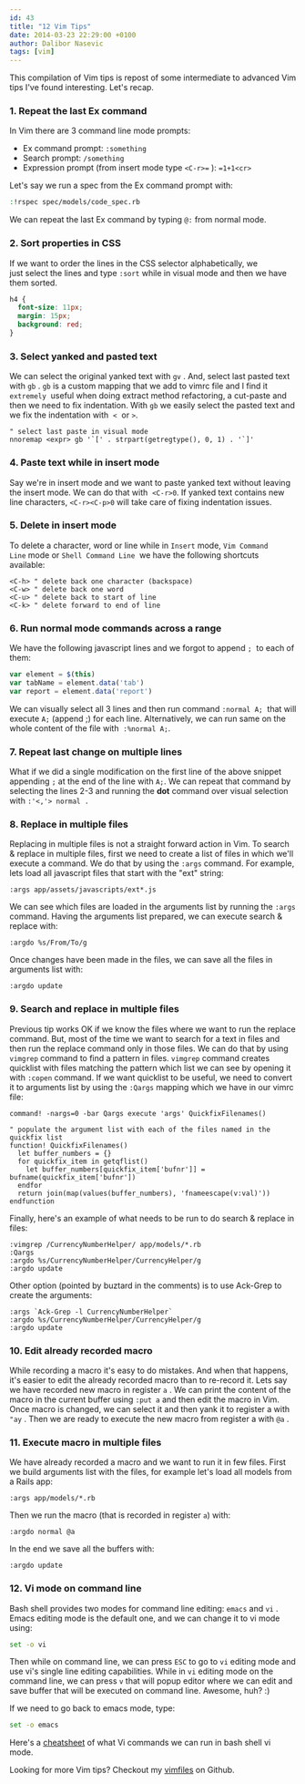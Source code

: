 ```yaml
---
id: 43
title: "12 Vim Tips"
date: 2014-03-23 22:29:00 +0100
author: Dalibor Nasevic
tags: [vim]
---
```


This compilation of Vim tips is repost of some intermediate to advanced Vim tips I've found interesting. Let's recap.

### 1. Repeat the last Ex command

In Vim there are 3 command line mode prompts:

- Ex command prompt: `:something`
- Search prompt: `/something`
- Expression prompt (from insert mode type `<C-r>=` ): `=1+1<cr>`

Let's say we run a spec from the Ex command prompt with:

```bash
:!rspec spec/models/code_spec.rb
```

We can repeat the last Ex command by typing `@:` from normal mode.

### 2. Sort properties in CSS

If we want to order the lines in the CSS selector alphabetically, we just select the lines and type `:sort` while in visual mode and then we have them sorted.

```css
h4 {
  font-size: 11px;
  margin: 15px;
  background: red;
}
```

### 3. Select yanked and pasted text

We can select the original yanked text with `gv` . And, select last pasted text with `gb` . `gb` is a custom mapping that we add to vimrc file and I find it `extremely`  useful when doing extract method refactoring, a cut-paste and then we need to fix indentation. With `gb` we easily select the pasted text and we fix the indentation with  `<`  or `>`.

```vim
" select last paste in visual mode
nnoremap <expr> gb '`[' . strpart(getregtype(), 0, 1) . '`]'
```

### 4. Paste text while in insert mode

Say we're in insert mode and we want to paste yanked text without leaving the insert mode. We can do that with  `<C-r>0`. If yanked text contains new line characters, `<C-r><C-p>0` will take care of fixing indentation issues.

### 5. Delete in insert mode

To delete a character, word or line while in `Insert` mode, `Vim Command Line` mode or `Shell Command Line`  we have the following shortcuts available:

```vim
<C-h> " delete back one character (backspace)
<C-w> " delete back one word
<C-u> " delete back to start of line
<C-k> " delete forward to end of line
```

### 6. Run normal mode commands across a range

We have the following javascript lines and we forgot to append `;`  to each of them:

```javascript
var element = $(this)
var tabName = element.data('tab')
var report = element.data('report')
```

We can visually select all 3 lines and then run command `:normal A;`  that will execute `A;` (append ;) for each line. Alternatively, we can run same on the whole content of the file with  `:%normal A;`.

### 7. Repeat last change on multiple lines

What if we did a single modification on the first line of the above snippet appending `;` at the end of the line with `A;`. We can repeat that command by selecting the lines 2-3 and running the **dot** command over visual selection with `:'<,'> normal .`

### 8. Replace in multiple files

Replacing in multiple files is not a straight forward action in Vim. To search & replace in multiple files, first we need to create a list of files in which we'll execute a command. We do that by using the `:args` command. For example, lets load all javascript files that start with the "ext" string:

```vim
:args app/assets/javascripts/ext*.js
```

We can see which files are loaded in the arguments list by running the `:args` command. Having the arguments list prepared, we can execute search & replace with:

```vim
:argdo %s/From/To/g
```

Once changes have been made in the files, we can save all the files in arguments list with:

```vim
:argdo update
```

### 9. Search and replace in multiple files

Previous tip works OK if we know the files where we want to run the replace command. But, most of the time we want to search for a text in files and then run the replace command only in those files. We can do that by using `vimgrep` command to find a pattern in files. `vimgrep` command creates quicklist with files matching the pattern which list we can see by opening it with `:copen` command. If we want quicklist to be useful, we need to convert it to arguments list by using the `:Qargs` mapping which we have in our vimrc file:

```vim
command! -nargs=0 -bar Qargs execute 'args' QuickfixFilenames()

" populate the argument list with each of the files named in the quickfix list
function! QuickfixFilenames()
  let buffer_numbers = {}
  for quickfix_item in getqflist()
    let buffer_numbers[quickfix_item['bufnr']] = bufname(quickfix_item['bufnr'])
  endfor
  return join(map(values(buffer_numbers), 'fnameescape(v:val)'))
endfunction
```

Finally, here's an example of what needs to be run to do search & replace in files:

```vim
:vimgrep /CurrencyNumberHelper/ app/models/*.rb
:Qargs
:argdo %s/CurrencyNumberHelper/CurrencyHelper/g
:argdo update
```

Other option (pointed by buztard in the comments) is to use Ack-Grep to create the arguments:

```vim
:args `Ack-Grep -l CurrencyNumberHelper`
:argdo %s/CurrencyNumberHelper/CurrencyHelper/g
:argdo update
```

### 10. Edit already recorded macro

While recording a macro it's easy to do mistakes. And when that happens, it's easier to edit the already recorded macro than to re-record it. Lets say we have recorded new macro in register `a` . We can print the content of the macro in the current buffer using `:put a` and then edit the macro in Vim. Once macro is changed, we can select it and then yank it to register a with `"ay` . Then we are ready to execute the new macro from register a with `@a` .

### 11. Execute macro in multiple files

We have already recorded a macro and we want to run it in few files. First we build arguments list with the files, for example let's load all models from a Rails app:

```vim
:args app/models/*.rb
```

Then we run the macro (that is recorded in register `a`) with:

```vim
:argdo normal @a
```

In the end we save all the buffers with:

```vim
:argdo update
```

### 12. Vi mode on command line

Bash shell provides two modes for command line editing: `emacs` and `vi` . Emacs editing mode is the default one, and we can change it to vi mode using:

```bash
set -o vi
```

Then while on command line, we can press `ESC` to go to `vi` editing mode and use vi's single line editing capabilities. While in `vi` editing mode on the command line, we can press `v` that will popup editor where we can edit and save buffer that will be executed on command line. Awesome, huh? :)

If we need to go back to emacs mode, type:

```bash
set -o emacs
```

Here's a [cheatsheet](http://www.catonmat.net/download/bash-vi-editing-mode-cheat-sheet.txt) of what Vi commands we can run in bash shell vi mode.

Looking for more Vim tips? Checkout my [vimfiles](http://github.com/dalibor/vimfiles "Vimfiles") on Github.
